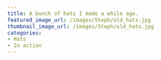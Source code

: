 ```yaml
---
title: A bunch of hats I made a while ago.
featured_image_url: /images/Steph/old_hats.jpg
thumbnail_image_url: /images/Steph/old_hats.jpg
categories: 
- Hats
- In action
---
```


